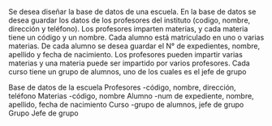Se desea diseñar la base de datos de una escuela. 
En la base de datos se desea guardar los datos de los  profesores del instituto (codigo, nombre, dirección y teléfono). 
Los profesores imparten materias, y cada materia tiene un código y un nombre. 
Cada alumno está matriculado en uno o varias materias. 
De cada alumno se desea guardar el N° de expedientes, nombre, apellido y fecha de nacimiento. 
Los profesores pueden impartir varias materias y una materia puede ser impartido por varios profesores.
Cada curso tiene un grupo de alumnos, uno de los cuales es el jefe de grupo


Base de datos de la escuela
Profesores
-código, nombre, dirección, teléfono
Materias
-código, nombre
Alumno
-num de expediente, nombre, apellido, fecha de nacimiento
Curso
-grupo de alumnos, jefe de grupo
Grupo
Jefe de grupo
